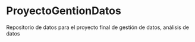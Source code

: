 # ProyectoGentionDatos
Repositorio de datos para el proyecto final de  gestión de datos, análisis de datos
